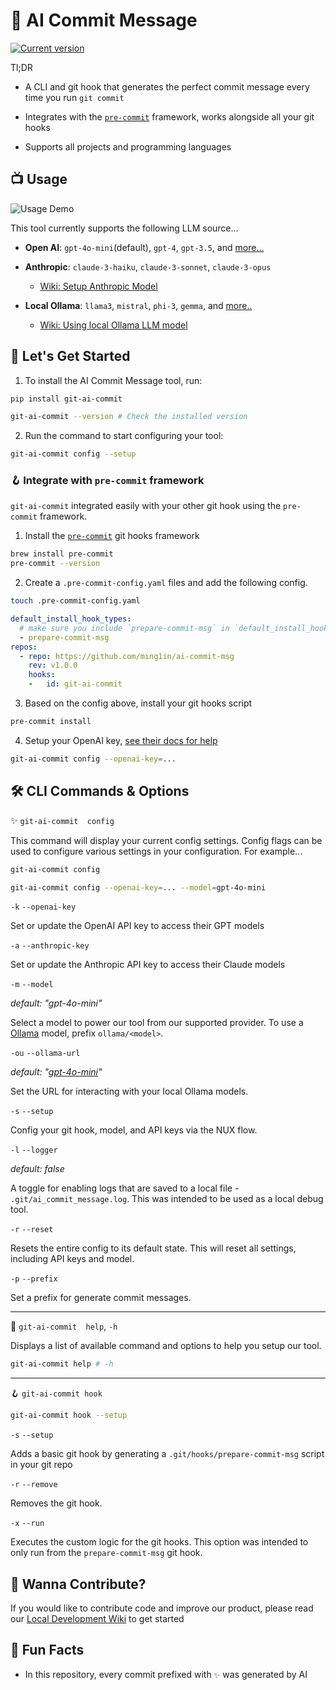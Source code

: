# 🤖 AI Commit Message

<a href="https://pypi.org/project/git-ai-commit"><img src="https://img.shields.io/pypi/v/git-ai-commit" alt="Current version"></a>

Tl;DR

- A CLI and git hook that generates the perfect commit message every time you run `git commit`

- Integrates with the [`pre-commit`](https://pre-commit.com/) framework, works alongside all your git hooks

- Supports all projects and programming languages

## 📺 Usage

![Usage Demo](assets/videos/ai-commit-msg.gif)

This tool currently supports the following LLM source...

- **Open AI**: `gpt-4o-mini`(default), `gpt-4`, `gpt-3.5`, and [more...](https://github.com/ming1in/ai-commit-msg/blob/a1e62be64c1f877bfa26c45d2d61508f94504ec0/ai_commit_msg/utils/models.py#L1)

- **Anthropic**: `claude-3-haiku`, `claude-3-sonnet`, `claude-3-opus`
  - [Wiki: Setup Anthropic Model](./wiki/anthropic.md)

- **Local Ollama**: `llama3`, `mistral`, `phi-3`, `gemma`, and [more..](https://github.com/ming1in/ai-commit-msg/blob/a1e62be64c1f877bfa26c45d2d61508f94504ec0/ai_commit_msg/utils/models.py#L1)
  - [Wiki: Using local Ollama LLM model](./wiki/ollama.md)

## 🚀 Let's Get Started

1. To install the AI Commit Message tool, run:

```bash
pip install git-ai-commit

git-ai-commit --version # Check the installed version 
```

2. Run the command to start configuring your tool:

```bash
git-ai-commit config --setup
```

### 🪝 Integrate with `pre-commit` framework

`git-ai-commit` integrated easily with your other git hook using the `pre-commit` framework.

1. Install the [`pre-commit`](https://pre-commit.com/) git hooks framework

```bash
brew install pre-commit
pre-commit --version 
```

2. Create a `.pre-commit-config.yaml` files and add the following config.

```bash
touch .pre-commit-config.yaml 
```

```yaml
default_install_hook_types: 
  # make sure you include `prepare-commit-msg` in `default_install_hook_types`
  - prepare-commit-msg
repos:
  - repo: https://github.com/ming1in/ai-commit-msg
    rev: v1.0.0
    hooks:
    -   id: git-ai-commit
```

3. Based on the config above, install your git hooks script

```bash
pre-commit install 
```

4. Setup your OpenAI key, [see their docs for help](https://platform.openai.com/docs/quickstart)

```bash
git-ai-commit config --openai-key=...
```

## 🛠️ CLI Commands & Options

✨ `git-ai-commit  config`

This command will display your current config settings. Config flags can be used to configure various settings in your configuration. For example...

```bash
git-ai-commit config

git-ai-commit config --openai-key=... --model=gpt-4o-mini
```
  
`-k` `--openai-key`

Set or update the OpenAI API key to access their GPT models

`-a` `--anthropic-key`

Set or update the Anthropic API key to access their Claude models

`-m` `--model`

*default:  "gpt-4o-mini"*

Select a model to power our tool from our supported provider. To use a [Ollama](./wiki/ollama.md) model, prefix `ollama/<model>`.

`-ou` `--ollama-url`

*default:  "[gpt-4o-mini](http://localhost:11434/api/chat)"*

Set the URL for interacting with your local Ollama models.

`-s` `--setup`

Config your git hook, model, and API keys via the NUX flow.

`-l` `--logger`

*default:  false*

A toggle for enabling logs that are saved to a local file - `.git/ai_commit_message.log`. This was intended to be used as a local debug tool.

`-r` `--reset`

Resets the entire config to its default state. This will reset all settings, including API keys and model.

`-p` `--prefix`

Set a prefix for generate commit messages.

---

📌 `git-ai-commit  help`, `-h`

Displays a list of available command and options to help you setup our tool.

```bash
git-ai-commit help # -h
```

---
🪝 `git-ai-commit hook`

```bash
git-ai-commit hook --setup
```

`-s` `--setup`

Adds a basic git hook by generating a `.git/hooks/prepare-commit-msg` script in your git repo

`-r` `--remove`

Removes the git hook.

`-x` `--run`

Executes the custom logic for the git hooks. This option was intended to only run from the `prepare-commit-msg` git hook.

## 🤝 Wanna Contribute?

If you would like to contribute code and improve our product, please read our
[Local Development Wiki](./wiki/local_development.md) to get started

## 🎉 Fun Facts

- In this repository, every commit prefixed with `✨` was generated by AI
